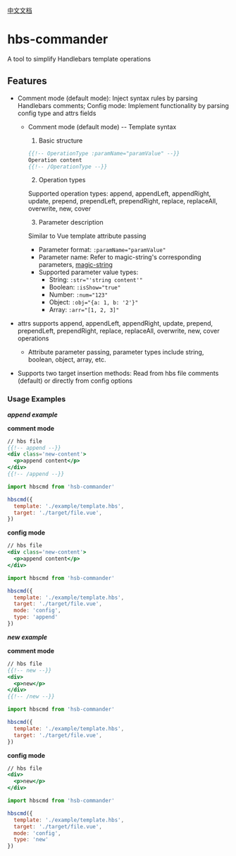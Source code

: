 [中文文档](README_ZH.md)

# hbs-commander

A tool to simplify Handlebars template operations

## Features

- Comment mode (default mode): Inject syntax rules by parsing Handlebars comments; Config mode: Implement functionality by parsing config type and attrs fields

  - Comment mode (default mode) -- Template syntax
  
    1. Basic structure

    ```hbs
    {{!-- OperationType :paramName="paramValue" --}}
    Operation content
    {{!-- /OperationType --}}
    ```

    2. Operation types

    Supported operation types: append, appendLeft, appendRight, update, prepend, prependLeft, prependRight, replace, replaceAll, overwrite, new, cover

    3. Parameter description

    Similar to Vue template attribute passing

    - Parameter format: `:paramName="paramValue"`
    - Parameter name: Refer to magic-string's corresponding parameters, [magic-string](https://github.com/Rich-Harris/magic-string?tab=readme-ov-file#methods)
    - Supported parameter value types:
      - String: `:str="'string content'"`
      - Boolean: `:isShow="true"`
      - Number: `:num="123"`
      - Object: `:obj="{a: 1, b: '2'}"`
      - Array: `:arr="[1, 2, 3]"`

- attrs supports append, appendLeft, appendRight, update, prepend, prependLeft, prependRight, replace, replaceAll, overwrite, new, cover operations
  - Attribute parameter passing, parameter types include string, boolean, object, array, etc.
- Supports two target insertion methods: Read from hbs file comments (default) or directly from config options

### Usage Examples

***append example***

**comment mode**

```hbs
// hbs file
{{!-- append --}}
<div class='new-content'>
  <p>append content</p>
</div>
{{!-- /append --}}
```

```js
import hbscmd from 'hsb-commander'

hbscmd({
  template: './example/template.hbs',
  target: './target/file.vue',
})
```

**config mode**

```hbs
// hbs file
<div class='new-content'>
  <p>append content</p>
</div>
```

```js
import hbscmd from 'hsb-commander'

hbscmd({
  template: './example/template.hbs',
  target: './target/file.vue',
  mode: 'config',
  type: 'append'
})
```

***new example***

**comment mode**

```hbs
// hbs file
{{!-- new --}}
<div>
  <p>new</p>
</div>
{{!-- /new --}}
```

```js
import hbscmd from 'hsb-commander'

hbscmd({
  template: './example/template.hbs',
  target: './target/file.vue',
})
```

**config mode**

```hbs
// hbs file
<div>
  <p>new</p>
</div>
```

```js
import hbscmd from 'hsb-commander'

hbscmd({
  template: './example/template.hbs',
  target: './target/file.vue',
  mode: 'config',
  type: 'new'
})
